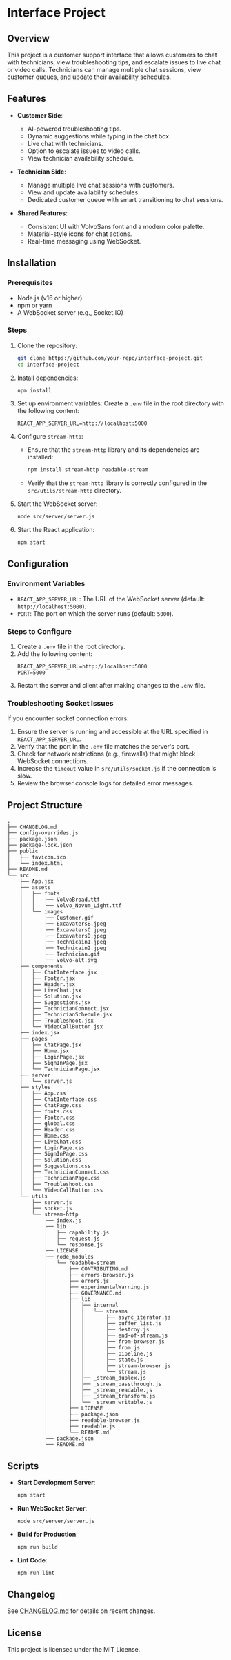 # Interface Project

## Overview
This project is a customer support interface that allows customers to chat with technicians, view troubleshooting tips, and escalate issues to live chat or video calls. Technicians can manage multiple chat sessions, view customer queues, and update their availability schedules.

## Features
- **Customer Side**:
  - AI-powered troubleshooting tips.
  - Dynamic suggestions while typing in the chat box.
  - Live chat with technicians.
  - Option to escalate issues to video calls.
  - View technician availability schedule.

- **Technician Side**:
  - Manage multiple live chat sessions with customers.
  - View and update availability schedules.
  - Dedicated customer queue with smart transitioning to chat sessions.

- **Shared Features**:
  - Consistent UI with VolvoSans font and a modern color palette.
  - Material-style icons for chat actions.
  - Real-time messaging using WebSocket.

## Installation

### Prerequisites
- Node.js (v16 or higher)
- npm or yarn
- A WebSocket server (e.g., Socket.IO)

### Steps
1. Clone the repository:
   ```bash
   git clone https://github.com/your-repo/interface-project.git
   cd interface-project
   ```

2. Install dependencies:
   ```bash
   npm install
   ```

3. Set up environment variables:
   Create a `.env` file in the root directory with the following content:
   ```
   REACT_APP_SERVER_URL=http://localhost:5000
   ```

4. Configure `stream-http`:
   - Ensure that the `stream-http` library and its dependencies are installed:
     ```bash
     npm install stream-http readable-stream
     ```
   - Verify that the `stream-http` library is correctly configured in the `src/utils/stream-http` directory.

5. Start the WebSocket server:
   ```bash
   node src/server/server.js
   ```

6. Start the React application:
   ```bash
   npm start
   ```

## Configuration

### Environment Variables
- `REACT_APP_SERVER_URL`: The URL of the WebSocket server (default: `http://localhost:5000`).
- `PORT`: The port on which the server runs (default: `5000`).

### Steps to Configure
1. Create a `.env` file in the root directory.
2. Add the following content:
   ```
   REACT_APP_SERVER_URL=http://localhost:5000
   PORT=5000
   ```
3. Restart the server and client after making changes to the `.env` file.

### Troubleshooting Socket Issues
If you encounter socket connection errors:
1. Ensure the server is running and accessible at the URL specified in `REACT_APP_SERVER_URL`.
2. Verify that the port in the `.env` file matches the server's port.
3. Check for network restrictions (e.g., firewalls) that might block WebSocket connections.
4. Increase the `timeout` value in `src/utils/socket.js` if the connection is slow.
5. Review the browser console logs for detailed error messages.

## Project Structure
```
.
├── CHANGELOG.md
├── config-overrides.js
├── package.json
├── package-lock.json
├── public
│   ├── favicon.ico
│   └── index.html
├── README.md
└── src
    ├── App.jsx
    ├── assets
    │   ├── fonts
    │   │   ├── VolvoBroad.ttf
    │   │   └── Volvo_Novum_Light.ttf
    │   └── images
    │       ├── Customer.gif
    │       ├── ExcavatersB.jpeg
    │       ├── ExcavatersC.jpeg
    │       ├── ExcavatersD.jpeg
    │       ├── Technicain1.jpeg
    │       ├── Technicain2.jpeg
    │       ├── Technician.gif
    │       └── volvo-alt.svg
    ├── components
    │   ├── ChatInterface.jsx
    │   ├── Footer.jsx
    │   ├── Header.jsx
    │   ├── LiveChat.jsx
    │   ├── Solution.jsx
    │   ├── Suggestions.jsx
    │   ├── TechnicianConnect.jsx
    │   ├── TechnicianSchedule.jsx
    │   ├── Troubleshoot.jsx
    │   └── VideoCallButton.jsx
    ├── index.jsx
    ├── pages
    │   ├── ChatPage.jsx
    │   ├── Home.jsx
    │   ├── LoginPage.jsx
    │   ├── SignInPage.jsx
    │   └── TechnicianPage.jsx
    ├── server
    │   └── server.js
    ├── styles
    │   ├── App.css
    │   ├── ChatInterface.css
    │   ├── ChatPage.css
    │   ├── fonts.css
    │   ├── Footer.css
    │   ├── global.css
    │   ├── Header.css
    │   ├── Home.css
    │   ├── LiveChat.css
    │   ├── LoginPage.css
    │   ├── SignInPage.css
    │   ├── Solution.css
    │   ├── Suggestions.css
    │   ├── TechnicianConnect.css
    │   ├── TechnicianPage.css
    │   ├── Troubleshoot.css
    │   └── VideoCallButton.css
    └── utils
        ├── server.js
        ├── socket.js
        └── stream-http
            ├── index.js
            ├── lib
            │   ├── capability.js
            │   ├── request.js
            │   └── response.js
            ├── LICENSE
            ├── node_modules
            │   └── readable-stream
            │       ├── CONTRIBUTING.md
            │       ├── errors-browser.js
            │       ├── errors.js
            │       ├── experimentalWarning.js
            │       ├── GOVERNANCE.md
            │       ├── lib
            │       │   ├── internal
            │       │   │   └── streams
            │       │   │       ├── async_iterator.js
            │       │   │       ├── buffer_list.js
            │       │   │       ├── destroy.js
            │       │   │       ├── end-of-stream.js
            │       │   │       ├── from-browser.js
            │       │   │       ├── from.js
            │       │   │       ├── pipeline.js
            │       │   │       ├── state.js
            │       │   │       ├── stream-browser.js
            │       │   │       └── stream.js
            │       │   ├── _stream_duplex.js
            │       │   ├── _stream_passthrough.js
            │       │   ├── _stream_readable.js
            │       │   ├── _stream_transform.js
            │       │   └── _stream_writable.js
            │       ├── LICENSE
            │       ├── package.json
            │       ├── readable-browser.js
            │       ├── readable.js
            │       └── README.md
            ├── package.json
            └── README.md
```

## Scripts
- **Start Development Server**:
  ```bash
  npm start
  ```
- **Run WebSocket Server**:
  ```bash
  node src/server/server.js
  ```
- **Build for Production**:
  ```bash
  npm run build
  ```
- **Lint Code**:
  ```bash
  npm run lint
  ```

## Changelog
See [CHANGELOG.md](./CHANGELOG.md) for details on recent changes.

## License
This project is licensed under the MIT License.